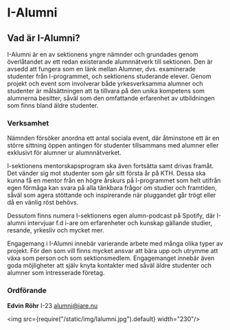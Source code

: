 # I-Alumni
## Vad är I-Alumni?

I-Alumni är en av sektionens yngre nämnder och grundades genom överlåtandet av ett redan existerande alumnnätverk till sektionen. Den är avsedd att fungera som en länk mellan Alumner, dvs. examinerade studenter från I-programmet, och sektionens studerande elever. Genom projekt och event som involverar både yrkesverksamma alumner och studenter är målsättningen att ta tillvara på den unika kompetens som alumnerna besitter, såväl som den omfattande erfarenhet av utbildningen som finns bland äldre studenter.

### Verksamhet

Nämnden försöker anordna ett antal sociala event, där åtminstone ett är en större sittning öppen antingen för studenter tillsammans med alumner eller exklusivt för alumner ur alumnnätverket.

I-sektionens mentorskapsprogram ska även fortsätta samt drivas framåt. Det vänder sig mot studenter som går sitt första år på KTH. Dessa ska kunna få en mentor från en högre årskurs på I-programmet som helt utifrån egen förmåga kan svara på alla tänkbara frågor om studier och framtiden, såväl som agera stöttande och inspirerande när pluggandet går trögt eller då en vänlig röst behövs.

Dessutom finns numera I-sektionens egen alumn-podcast på Spotify, där I-alumni intervjuar f.d i-are om erfarenheter och kunskap gällande studier, resande, yrkesliv och mycket mer. 

Engagemang i I-Alumni innebär varierande arbete med många olika typer av projekt. För den som vill finns mycket ansvar att bära upp och utrymme att växa som person och som sektionsmedlem. Engagemanget innebär även goda möjligheter att själv knyta kontakter med såväl äldre studenter och alumner som intresserade företag.

### Ordförande

__Edvin Röhr__ I-23 alumni@iare.nu

<img src={require("/static/img/Ialumni.jpg").default} width="230"/>